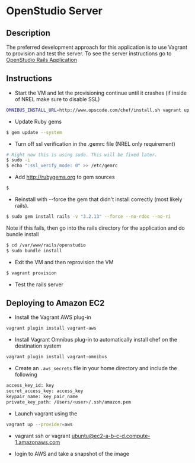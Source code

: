 # OpenStudio Server

## Description
The preferred development approach for this application is to use Vagrant to provision and test the server.  To see the server instructions go to [OpenStudio Rails Application](./openstudio-server/README.md)

## Instructions
- Start the VM and let the provisioning continue until it crashes (if inside of NREL make sure to disable SSL)

```sh
OMNIBUS_INSTALL_URL=http://www.opscode.com/chef/install.sh vagrant up
```

- Update Ruby gems

```sh
$ gem update --system
```

- Turn off ssl verification in the .gemrc file (NREL only requirement)

```sh
# Right now this is using sudo. This will be fixed later.
$ sudo -i
$ echo ":ssl_verify_mode: 0" >> /etc/gemrc
```

- Add http://rubygems.org to gem sources

```sh
$
```

- Reinstall with --force the gem that didn't install correctly (most likely rails). 

```sh
$ sudo gem install rails -v "3.2.13" --force --no-rdoc --no-ri
```

Note if this fails, then go into the rails directory for the application and do bundle install

```sh
$ cd /var/www/rails/openstudio
$ sudo bundle install
```

- Exit the VM and then reprovision the VM

```sh
$ vagrant provision
```

- Test the rails server

## Deploying to Amazon EC2

- Install the Vagrant AWS plug-in

```sh
vagrant plugin install vagrant-aws
```

- Install Vagrant Omnibus plug-in to automatically install chef on the destination system

```sh
vagrant plugin install vagrant-omnibus
```

- Create an `.aws_secrets` file in your home directory and include the following

```sh
access_key_id: key
secret_access_key: access_key
keypair_name: key_pair_name
private_key_path: /Users/<user>/.ssh/amazon.pem
```

- Launch vagrant using the

```sh
vagrant up --provider=aws
```

- vagrant ssh or vagrant ubuntu@ec2-a-b-c-d.compute-1.amazonaws.com

- login to AWS and take a snapshot of the image



